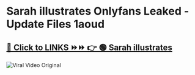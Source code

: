 
 # Sarah illustrates Onlyfans Leaked - Update Files 1aoud

## <h2><a href="https://clipsfans.com/Sarah_illustrates&ref=git">🔗 Click to LINKS ⏩⏩ 👉 🟢 Sarah illustrates </a></h2>

<a href="https://clipsfans.com/Sarah_illustrates&ref=git" rel="nofollow" data-target="animated-image.originalLink"><img src="https://i.ibb.co.com/xMMVF88/686577567.gif" alt="Viral Video Original" style="max-width: 100%; display: inline-block;" data-target="animated-image.originalImage"></a>


